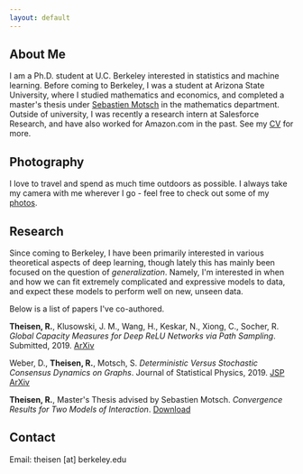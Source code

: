 ```yaml
---
layout: default
---
```


## About Me

I am a Ph.D. student at U.C. Berkeley interested in statistics and machine learning. Before coming to Berkeley, I was a student at Arizona State University, where I studied mathematics and economics, and completed a master's thesis under [Sebastien Motsch](http://seb-motsch.com/) in the mathematics department. Outside of university, I was recently a research intern at Salesforce Research, and have also worked for Amazon.com in the past. See my [CV](./assets/files/Theisen_AcademicCV.pdf) for more.

## Photography

I love to travel and spend as much time outdoors as possible. I always take my camera with me wherever I go - feel free to check out some of my [photos](https://www.instagram.com/rythei).

## Research
Since coming to Berkeley, I have been primarily interested in various theoretical aspects of deep learning, though lately this has mainly been focused on the question of _generalization_. Namely, I'm interested in when and how we can fit extremely complicated and expressive models to data, and expect these models to perform well on new, unseen data.

Below is a list of papers I've co-authored.

**Theisen, R.**, Klusowski, J. M., Wang, H., Keskar, N., Xiong, C., Socher, R. _Global Capacity Measures for Deep ReLU Networks via Path Sampling_. Submitted, 2019. [ArXiv](https://arxiv.org/abs/1910.10245)

Weber, D., **Theisen, R.**, Motsch, S. _Deterministic Versus Stochastic Consensus Dynamics on Graphs_. Journal of Statistical Physics, 2019. [JSP](https://link.springer.com/article/10.1007/s10955-019-02293-5) [ArXiv](https://arxiv.org/abs/1901.10756)

**Theisen, R.**, Master's Thesis advised by Sebastien Motsch. _Convergence Results for Two Models of Interaction_. [Download](./assets/files/masters_thesis.pdf)

## Contact

Email: theisen [at] berkeley.edu
